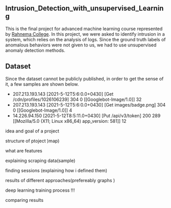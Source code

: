 ## Intrusion_Detection_with_unsupervised_Learning

This is the final project for advanced machine learning course represented by [Rahnema College](https://rahnemacollege.com/). In this project, we were asked to identify intrusion in a system, which relies on the analysis of logs. Since the ground truth labels of anomalous behaviors were not given to us, we had to use unsupervised anomaly detection methods.

## Dataset
Since the dataset cannot be publicly published, in order to get the sense of it, a few samples are shown below.

* 207.213.193.143 [2021-5-12T5:6:0.0+0430] [Get /cdn/profiles/1026106239] 304 0 [[Googlebot-Image/1.0]] 32
* 207.213.193.143 [2021-5-12T5:6:0.0+0430] [Get images/badge.png] 304 0 [[Googlebot-Image/1.0]] 4
* 14.226.94.150 [2021-5-12T8:5:11.0+0430] [Put /api/v3/token] 200 289 [[MoziIIa/5.0 (X11; Linux x86_64) app_version: 581]] 12







idea and goal of a project 

structure of ptoject )map)

what are features

explaining scraping data(sample)

finding sessions (explaining how i defined them)

results of different approaches(prefereably graphs )

deep learning training process !!!

comparing results



